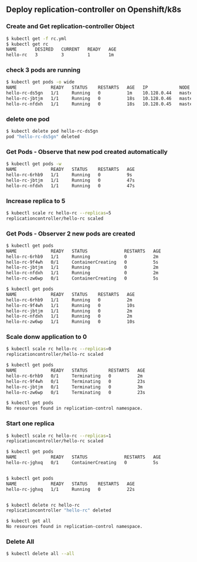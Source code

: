## Deploy replication-controller on Openshift/k8s


### Create and Get replication-controller Object
```bash
$ kubectl get -f rc.yml 
$ kubectl get rc 
NAME       DESIRED   CURRENT   READY   AGE
hello-rc   3         3         1       1m
```
### check 3 pods are running
```bash
$ kubectl get pods -o wide 
NAME             READY   STATUS    RESTARTS   AGE   IP            NODE     NOMINATED NODE
hello-rc-ds5gn   1/1     Running   0          1m    10.128.0.44   master   <none>
hello-rc-jbtjm   1/1     Running   0          18s   10.128.0.46   master   <none>
hello-rc-nfdxh   1/1     Running   0          18s   10.128.0.45   master   <none>
```
### delete one pod
```bash
$ kubectl delete pod hello-rc-ds5gn 
pod "hello-rc-ds5gn" deleted
```
### Get Pods - Observe that new pod created automatically
```bash
$ kubectl get pods -w 
NAME             READY   STATUS    RESTARTS   AGE
hello-rc-6rhb9   1/1     Running   0          9s
hello-rc-jbtjm   1/1     Running   0          47s
hello-rc-nfdxh   1/1     Running   0          47s
```
### Increase replica to 5
```bash
$ kubectl scale rc hello-rc --replicas=5 
replicationcontroller/hello-rc scaled
```

### Get Pods - Observer 2 new pods are created
```bash
$ kubectl get pods 
NAME             READY   STATUS              RESTARTS   AGE
hello-rc-6rhb9   1/1     Running             0          2m
hello-rc-9f4wh   0/1     ContainerCreating   0          5s
hello-rc-jbtjm   1/1     Running             0          2m
hello-rc-nfdxh   1/1     Running             0          2m
hello-rc-zw6wp   0/1     ContainerCreating   0          5s

$ kubectl get pods 
NAME             READY   STATUS    RESTARTS   AGE
hello-rc-6rhb9   1/1     Running   0          2m
hello-rc-9f4wh   1/1     Running   0          10s
hello-rc-jbtjm   1/1     Running   0          2m
hello-rc-nfdxh   1/1     Running   0          2m
hello-rc-zw6wp   1/1     Running   0          10s
```

### Scale donw application to 0
```bash
$ kubectl scale rc hello-rc --replicas=0 
replicationcontroller/hello-rc scaled

$ kubectl get pods 
NAME             READY   STATUS        RESTARTS   AGE
hello-rc-6rhb9   0/1     Terminating   0          2m
hello-rc-9f4wh   0/1     Terminating   0          23s
hello-rc-jbtjm   0/1     Terminating   0          3m
hello-rc-zw6wp   0/1     Terminating   0          23s

$ kubectl get pods 
No resources found in replication-control namespace.
```

### Start one replica
```bash
$ kubectl scale rc hello-rc --replicas=1 
replicationcontroller/hello-rc scaled

$ kubectl get pods 
NAME             READY   STATUS              RESTARTS   AGE
hello-rc-jghxq   0/1     ContainerCreating   0          5s


$ kubectl get pods 
NAME             READY   STATUS    RESTARTS   AGE
hello-rc-jghxq   1/1     Running   0          22s


$ kubectl delete rc hello-rc 
replicationcontroller "hello-rc" deleted

$ kubectl get all 
No resources found in replication-control namespace.
```


### Delete All
```bash
$ kubectl delete all --all
```